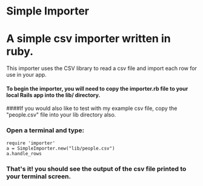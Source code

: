 Simple Importer
===============

# A simple csv importer written in ruby.

This importer uses the CSV library to read a csv file and import each row for use in your app.

#### To begin the importer, you will need to copy the importer.rb file to your local Rails app into the lib/ directory. 

####If you would also like to test with my example csv file, copy the "people.csv" file into your lib directory also.

### Open a terminal and type: 

    require 'importer'
    a = SimpleImporter.new("lib/people.csv")
    a.handle_rows

### That's it! you should see the output of the csv file printed to your terminal screen.

